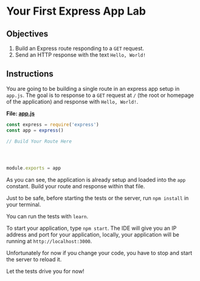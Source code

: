 # Your First Express App Lab

## Objectives

1. Build an Express route responding to a `GET` request.
2. Send an HTTP response with the text `Hello, World!`

## Instructions

You are going to be building a single route in an express app setup in `app.js`. The goal is to response to a `GET` request at `/` (the root or homepage of the application) and response with `Hello, World!`.

**File: [app.js]()**
```js
const express = require('express')
const app = express()

// Build Your Route Here




module.exports = app
```

As you can see, the application is already setup and loaded into the `app` constant. Build your route and response within that file.

Just to be safe, before starting the tests or the server, run `npm install` in your terminal.

You can run the tests with `learn`.

To start your application, type `npm start`. The IDE will give you an IP address and port for your application, locally, your application will be running at `http://localhost:3000`.

Unfortunately for now if you change your code, you have to stop and start the server to reload it.

Let the tests drive you for now!